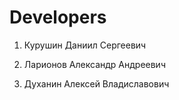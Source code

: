 # Developers

1. Курушин Даниил Сергеевич

2. Ларионов Александр Андреевич

3. Духанин Алексей Владиславович 
